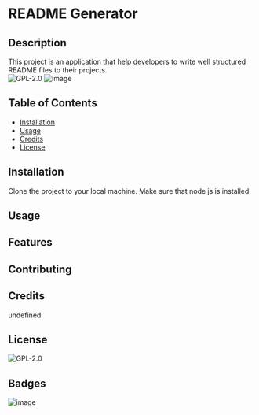 
  # README Generator

  ## Description 
  This project is an application that help developers to write well structured README files to their projects.   
  ![GPL-2.0](https://opensource.org/licenses/GPL-2.0)
  ![image](https://img.shields.io/badge/license-GPL-2.0-blue.svg/) 

  ## Table of Contents 
  * [Installation](#installation)
  * [Usage](#usage)
  * [Credits](#credits)
  * [License](#license)
  
  ## Installation
  Clone the project to your local machine. Make sure that node js is installed. 

  ## Usage 
  

  ## Features
  

  ## Contributing
  

  ## Credits
  undefined
  
  ## License
  ![GPL-2.0](https://opensource.org/licenses/GPL-2.0)

  ## Badges
  ![image](https://img.shields.io/badge/license-GPL-2.0-blue.svg/)

